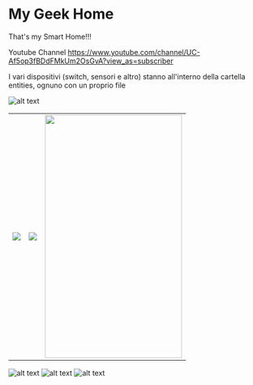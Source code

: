 # My Geek Home

That's my Smart Home!!!

Youtube Channel https://www.youtube.com/channel/UC-Af5op3fBDdFMkUm2OsGvA?view_as=subscriber

I vari dispositivi (switch, sensori e altro) stanno all'interno della cartella entities, ognuno con un proprio file

![alt text](https://github.com/nerdefierodiesserlo/GeekHome/blob/master/Screenshot/homepage.png)
<table style="margin-left:auto;margin-right:auto;">
  <tr style="margin-left:auto;margin-right:auto;">
    <td><img src="Screenshot/screenrecord1.gif" ></td>
    <td><img src="Screenshot/screenrecord2.gif" ></td>
    <td><img src="Screenshot/screenrecord3.gif" width=270 height=480></td>
  </tr>
 </table>
 
![alt text](https://github.com/nerdefierodiesserlo/GeekHome/blob/master/Screenshot/screenshot2.png)
![alt text](https://github.com/nerdefierodiesserlo/GeekHome/blob/master/Screenshot/screenshot3.png)
![alt text](https://github.com/nerdefierodiesserlo/GeekHome/blob/master/Screenshot/screenshot4.png)
